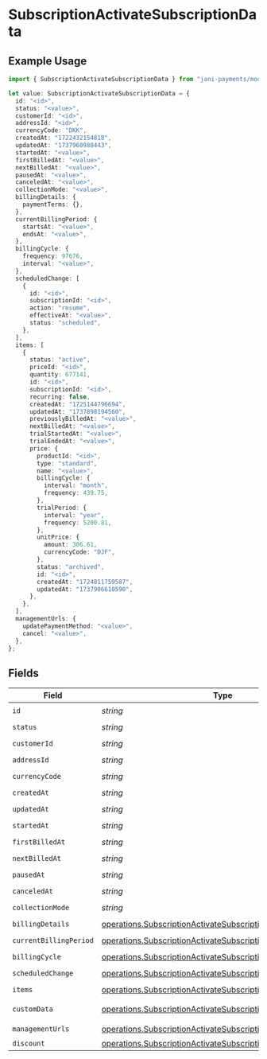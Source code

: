 # SubscriptionActivateSubscriptionData

## Example Usage

```typescript
import { SubscriptionActivateSubscriptionData } from "jani-payments/models/operations";

let value: SubscriptionActivateSubscriptionData = {
  id: "<id>",
  status: "<value>",
  customerId: "<id>",
  addressId: "<id>",
  currencyCode: "DKK",
  createdAt: "1722432154818",
  updatedAt: "1737960988443",
  startedAt: "<value>",
  firstBilledAt: "<value>",
  nextBilledAt: "<value>",
  pausedAt: "<value>",
  canceledAt: "<value>",
  collectionMode: "<value>",
  billingDetails: {
    paymentTerms: {},
  },
  currentBillingPeriod: {
    startsAt: "<value>",
    endsAt: "<value>",
  },
  billingCycle: {
    frequency: 97676,
    interval: "<value>",
  },
  scheduledChange: [
    {
      id: "<id>",
      subscriptionId: "<id>",
      action: "resume",
      effectiveAt: "<value>",
      status: "scheduled",
    },
  ],
  items: [
    {
      status: "active",
      priceId: "<id>",
      quantity: 677141,
      id: "<id>",
      subscriptionId: "<id>",
      recurring: false,
      createdAt: "1725144796694",
      updatedAt: "1737898194560",
      previouslyBilledAt: "<value>",
      nextBilledAt: "<value>",
      trialStartedAt: "<value>",
      trialEndedAt: "<value>",
      price: {
        productId: "<id>",
        type: "standard",
        name: "<value>",
        billingCycle: {
          interval: "month",
          frequency: 439.75,
        },
        trialPeriod: {
          interval: "year",
          frequency: 5200.81,
        },
        unitPrice: {
          amount: 306.61,
          currencyCode: "DJF",
        },
        status: "archived",
        id: "<id>",
        createdAt: "1724811759587",
        updatedAt: "1737906610590",
      },
    },
  ],
  managementUrls: {
    updatePaymentMethod: "<value>",
    cancel: "<value>",
  },
};
```

## Fields

| Field                                                                                                                                              | Type                                                                                                                                               | Required                                                                                                                                           | Description                                                                                                                                        |
| -------------------------------------------------------------------------------------------------------------------------------------------------- | -------------------------------------------------------------------------------------------------------------------------------------------------- | -------------------------------------------------------------------------------------------------------------------------------------------------- | -------------------------------------------------------------------------------------------------------------------------------------------------- |
| `id`                                                                                                                                               | *string*                                                                                                                                           | :heavy_check_mark:                                                                                                                                 | N/A                                                                                                                                                |
| `status`                                                                                                                                           | *string*                                                                                                                                           | :heavy_check_mark:                                                                                                                                 | N/A                                                                                                                                                |
| `customerId`                                                                                                                                       | *string*                                                                                                                                           | :heavy_check_mark:                                                                                                                                 | N/A                                                                                                                                                |
| `addressId`                                                                                                                                        | *string*                                                                                                                                           | :heavy_check_mark:                                                                                                                                 | N/A                                                                                                                                                |
| `currencyCode`                                                                                                                                     | *string*                                                                                                                                           | :heavy_check_mark:                                                                                                                                 | N/A                                                                                                                                                |
| `createdAt`                                                                                                                                        | *string*                                                                                                                                           | :heavy_check_mark:                                                                                                                                 | N/A                                                                                                                                                |
| `updatedAt`                                                                                                                                        | *string*                                                                                                                                           | :heavy_check_mark:                                                                                                                                 | N/A                                                                                                                                                |
| `startedAt`                                                                                                                                        | *string*                                                                                                                                           | :heavy_check_mark:                                                                                                                                 | N/A                                                                                                                                                |
| `firstBilledAt`                                                                                                                                    | *string*                                                                                                                                           | :heavy_check_mark:                                                                                                                                 | N/A                                                                                                                                                |
| `nextBilledAt`                                                                                                                                     | *string*                                                                                                                                           | :heavy_check_mark:                                                                                                                                 | N/A                                                                                                                                                |
| `pausedAt`                                                                                                                                         | *string*                                                                                                                                           | :heavy_check_mark:                                                                                                                                 | N/A                                                                                                                                                |
| `canceledAt`                                                                                                                                       | *string*                                                                                                                                           | :heavy_check_mark:                                                                                                                                 | N/A                                                                                                                                                |
| `collectionMode`                                                                                                                                   | *string*                                                                                                                                           | :heavy_check_mark:                                                                                                                                 | N/A                                                                                                                                                |
| `billingDetails`                                                                                                                                   | [operations.SubscriptionActivateSubscriptionBillingDetails](../../models/operations/subscriptionactivatesubscriptionbillingdetails.md)             | :heavy_check_mark:                                                                                                                                 | N/A                                                                                                                                                |
| `currentBillingPeriod`                                                                                                                             | [operations.SubscriptionActivateSubscriptionCurrentBillingPeriod](../../models/operations/subscriptionactivatesubscriptioncurrentbillingperiod.md) | :heavy_check_mark:                                                                                                                                 | N/A                                                                                                                                                |
| `billingCycle`                                                                                                                                     | [operations.SubscriptionActivateSubscriptionBillingCycle](../../models/operations/subscriptionactivatesubscriptionbillingcycle.md)                 | :heavy_check_mark:                                                                                                                                 | N/A                                                                                                                                                |
| `scheduledChange`                                                                                                                                  | [operations.SubscriptionActivateSubscriptionScheduledChange](../../models/operations/subscriptionactivatesubscriptionscheduledchange.md)[]         | :heavy_check_mark:                                                                                                                                 | N/A                                                                                                                                                |
| `items`                                                                                                                                            | [operations.SubscriptionActivateSubscriptionItems](../../models/operations/subscriptionactivatesubscriptionitems.md)[]                             | :heavy_check_mark:                                                                                                                                 | N/A                                                                                                                                                |
| `customData`                                                                                                                                       | [operations.SubscriptionActivateSubscriptionCustomData](../../models/operations/subscriptionactivatesubscriptioncustomdata.md)                     | :heavy_minus_sign:                                                                                                                                 | Any valid JSON value                                                                                                                               |
| `managementUrls`                                                                                                                                   | [operations.SubscriptionActivateSubscriptionManagementUrls](../../models/operations/subscriptionactivatesubscriptionmanagementurls.md)             | :heavy_check_mark:                                                                                                                                 | N/A                                                                                                                                                |
| `discount`                                                                                                                                         | [operations.SubscriptionActivateSubscriptionDiscount](../../models/operations/subscriptionactivatesubscriptiondiscount.md)                         | :heavy_minus_sign:                                                                                                                                 | N/A                                                                                                                                                |